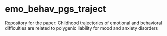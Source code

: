 # emo_behav_pgs_traject
Repository for the paper: Childhood trajectories of emotional and behavioral difficulties are related to polygenic liability for mood and anxiety disorders
